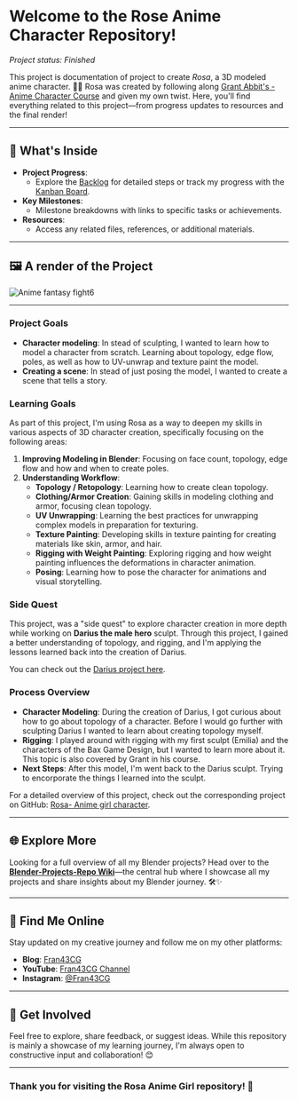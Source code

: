 # Welcome to the Rose Anime Character Repository!
_Project status: Finished_

This project is documentation of project to create *Rosa*, a 3D modeled anime character. 🎨✨ Rosa was created by following along [Grant Abbit's - Anime Character Course](https://www.youtube.com/watch?v=KckpKgQjfyc) and given my own twist. Here, you'll find everything related to this project—from progress updates to resources and the final render!

---

## 📌 What's Inside

- **Project Progress**:
  - Explore the [Backlog](https://github.com/users/ux-fran/projects/65) for detailed steps or track my progress with the [Kanban Board](https://github.com/users/ux-fran/projects/65/views/2).
- **Key Milestones**:
  - Milestone breakdowns with links to specific tasks or achievements.
- **Resources**:
  - Access any related files, references, or additional materials.

---

## 🖼️ A render of the Project

![Anime fantasy fight6](https://github.com/user-attachments/assets/babf8e91-4fe6-4c7e-a3c1-41661c625dad)

---

### Project Goals

- **Character modeling**: In stead of sculpting, I wanted to learn how to model a character from scratch. Learning about topology, edge flow, poles, as well as how to UV-unwrap and texture paint the model.
- **Creating a scene**: In stead of just posing the model, I wanted to create a scene that tells a story.


### Learning Goals

As part of this project, I'm using Rosa as a way to deepen my skills in various aspects of 3D character creation, specifically focusing on the following areas:

1. **Improving Modeling in Blender**: Focusing on face count, topology, edge flow and how and when to create poles.
2. **Understanding Workflow**: 
   - **Topology / Retopology**: Learning how to create clean topology.
   - **Clothing/Armor Creation**: Gaining skills in modeling clothing and armor, focusing clean topology.
   - **UV Unwrapping**: Learning the best practices for unwrapping complex models in preparation for texturing.
   - **Texture Painting**: Developing skills in texture painting for creating materials like skin, armor, and hair.
   - **Rigging with Weight Painting**: Exploring rigging and how weight painting influences the deformations in character animation.
   - **Posing**: Learning how to pose the character for animations and visual storytelling.

### Side Quest

This project, was a "side quest" to explore character creation in more depth while working on **Darius the male hero** sculpt. Through this project, I gained a better understanding of topology, and rigging, and I'm applying the lessons learned back into the creation of Darius.

You can check out the [Darius project here](https://github.com/ux-fran/darius-male-hero-sculpt-repo).

### Process Overview

- **Character Modeling**: During the creation of Darius, I got curious about how to go about topology of a character. Before I would go further with sculpting Darius I wanted to learn about creating topology myself.
- **Rigging**: I played around with rigging with my first sculpt (Emilia) and the characters of the Bax Game Design, but I wanted to learn more about it. This topic is also covered by Grant in his course. 
- **Next Steps**: After this model, I'm went back to the Darius sculpt. Trying to encorporate the things I learned into the sculpt.

For a detailed overview of this project, check out the corresponding project on GitHub: [Rosa- Anime girl character](https://github.com/users/ux-fran/projects/68/views/1).

---

## 🌐 Explore More

Looking for a full overview of all my Blender projects? Head over to the **[Blender-Projects-Repo Wiki](https://github.com/ux-fran/blender-projects-main-hub-repo/wiki)**—the central hub where I showcase all my projects and share insights about my Blender journey. 🛠️✨

---

## 🔗 Find Me Online

Stay updated on my creative journey and follow me on my other platforms:

- **Blog**: [Fran43CG](https://www.fran43cg.com)  
- **YouTube**: [Fran43CG Channel](https://www.youtube.com/@Fran43CG)  
- **Instagram**: [@Fran43CG](https://www.instagram.com/fran43cg/)  

---

## 🤝 Get Involved

Feel free to explore, share feedback, or suggest ideas. While this repository is mainly a showcase of my learning journey, I'm always open to constructive input and collaboration! 😊

---

### Thank you for visiting the Rosa Anime Girl repository! 🎉

